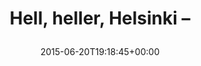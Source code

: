 ---
retweeted: false
source: <a href="http://twitter.com/download/android" rel="nofollow">Twitter for Android</a>
entities:
  hashtags: []
  symbols: []
  user_mentions: []
  urls:
  - url: http://t.co/tVvUxBZkXo
    expanded_url: http://www.eyeem.com/p/67592681
    display_url: eyeem.com/p/67592681
    indices:
    - '25'
    - '47'
display_text_range:
- '0'
- '47'
favorite_count: '1'
id_str: '612338818587475968'
truncated: false
retweet_count: '0'
id: '612338818587475968'
possibly_sensitive: false
created_at: Sat Jun 20 19:18:45 +0000 2015
favorited: false
full_text: Hell, heller, Helsinki –
lang: 'no'
quote_url: http://www.eyeem.com/p/67592681
tags:
- pesos/twitter
date: '2015-06-20T19:18:45+00:00'
src: https://twitter.com/bascht/status/612338818587475968
original_url: https://twitter.com/bascht/status/612338818587475968
type: twitter_tweet
text: Hell, heller, Helsinki –
title: 'Hell, heller, Helsinki –

  '

---